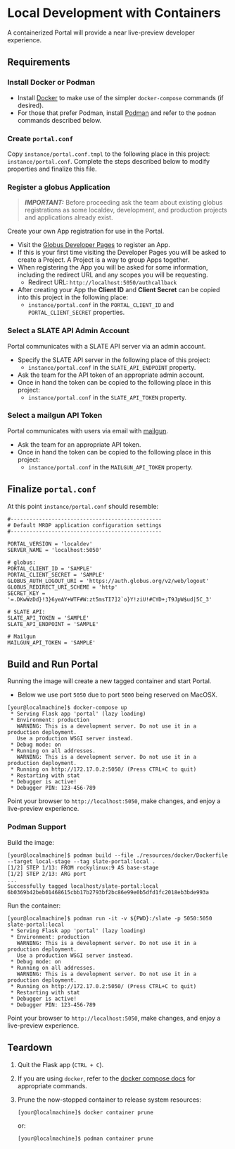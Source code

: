# Local Development with Containers

A containerized Portal will provide a near live-preview developer experience.

## Requirements

### Install Docker or Podman

* Install [Docker](https://docs.docker.com/get-docker/) to make use of the simpler `docker-compose` commands (if desired).
* For those that prefer Podman, install [Podman](https://podman.io/) and refer to the `podman` commands described below.

### Create `portal.conf`

Copy `instance/portal.conf.tmpl` to the following place in this project: `instance/portal.conf`. Complete the steps described below to modify properties and finalize this file.

### Register a globus Application

> **_IMPORTANT:_** Before proceeding ask the team about existing globus registrations as some localdev, development, and production projects and applications already exist.

Create your own App registration for use in the Portal.

* Visit the [Globus Developer Pages](https://developers.globus.org) to register an App.
* If this is your first time visiting the Developer Pages you will be asked to create a Project. A Project is a way to group Apps together.
* When registering the App you will be asked for some information, including the redirect URL and any scopes you will be requesting.
    * Redirect URL: `http://localhost:5050/authcallback`
* After creating your App the **Client ID** and **Client Secret** can be copied into this project in the following place:
    * `instance/portal.conf` in the `PORTAL_CLIENT_ID` and `PORTAL_CLIENT_SECRET` properties.

### Select a SLATE API Admin Account

Portal communicates with a SLATE API server via an admin account.

* Specify the SLATE API server in the following place of this project:
    * `instance/portal.conf` in the `SLATE_API_ENDPOINT` property.
* Ask the team for the API token of an appropriate admin account.
* Once in hand the token can be copied to the following place in this project:
    * `instance/portal.conf` in the `SLATE_API_TOKEN` property.

### Select a mailgun API Token

Portal communicates with users via email with [mailgun](https://www.mailgun.com/).
* Ask the team for an appropriate API token.
* Once in hand the token can be copied to the following place in this project:
  * `instance/portal.conf` in the `MAILGUN_API_TOKEN` property. 

## Finalize `portal.conf`

At this point `instance/portal.conf` should resemble:

```properties
#------------------------------------------------
# Default MRDP application configuration settings
#------------------------------------------------

PORTAL_VERSION = 'localdev'
SERVER_NAME = 'localhost:5050'

# globus:
PORTAL_CLIENT_ID = 'SAMPLE'
PORTAL_CLIENT_SECRET = 'SAMPLE'
GLOBUS_AUTH_LOGOUT_URI = 'https://auth.globus.org/v2/web/logout'
GLOBUS_REDIRECT_URI_SCHEME = 'http'
SECRET_KEY = '=.DKwWzDd}!3}6yeAY+WTF#W:zt5msTI7]2`o}Y!ziU!#CYD+;T9JpW$ud|5C_3'

# SLATE API:
SLATE_API_TOKEN = 'SAMPLE'
SLATE_API_ENDPOINT = 'SAMPLE'

# Mailgun
MAILGUN_API_TOKEN = 'SAMPLE'
```

## Build and Run Portal

Running the image will create a new tagged container and start Portal.
* Below we use port `5050` due to port `5000` being reserved on MacOSX.

```shell
[your@localmachine]$ docker-compose up
 * Serving Flask app 'portal' (lazy loading)
 * Environment: production
   WARNING: This is a development server. Do not use it in a production deployment.
   Use a production WSGI server instead.
 * Debug mode: on
 * Running on all addresses.
   WARNING: This is a development server. Do not use it in a production deployment.
 * Running on http://172.17.0.2:5050/ (Press CTRL+C to quit)
 * Restarting with stat
 * Debugger is active!
 * Debugger PIN: 123-456-789
```

Point your browser to `http://localhost:5050`, make changes, and enjoy a live-preview experience.

### Podman Support

Build the image:

```shell
[your@localmachine]$ podman build --file ./resources/docker/Dockerfile --target local-stage --tag slate-portal:local .
[1/2] STEP 1/13: FROM rockylinux:9 AS base-stage
[1/2] STEP 2/13: ARG port
...
Successfully tagged localhost/slate-portal:local
6b0369b42beb01468615cbb17b2793bf2bc86e99e0b5dfd1fc2018eb3bde993a
```

Run the container:

```shell
[your@localmachine]$ podman run -it -v ${PWD}:/slate -p 5050:5050 slate-portal:local
 * Serving Flask app 'portal' (lazy loading)
 * Environment: production
   WARNING: This is a development server. Do not use it in a production deployment.
   Use a production WSGI server instead.
 * Debug mode: on
 * Running on all addresses.
   WARNING: This is a development server. Do not use it in a production deployment.
 * Running on http://172.17.0.2:5050/ (Press CTRL+C to quit)
 * Restarting with stat
 * Debugger is active!
 * Debugger PIN: 123-456-789
```

Point your browser to `http://localhost:5050`, make changes, and enjoy a live-preview experience.

## Teardown

1. Quit the Flask app (`CTRL + C`).
2. If you are using `docker`, refer to the [docker compose docs](https://docs.docker.com/compose/reference/) for appropriate commands.
3. Prune the now-stopped container to release system resources:

   ```shell
   [your@localmachine]$ docker container prune
   ```
   
   or:

   ```shell
   [your@localmachine]$ podman container prune
   ```

